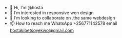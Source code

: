 - 👋 Hi, I’m @hosta
- 👀 I’m interested in responsive wen design
- 💞️ I’m looking to collaborate on .the same webdesign
- 📫 How to reach me WhatsApp +256771142578 email hostakibetsoyekwo@gmail.com

<!---
hk123-123/hk123-123 is a ✨ special ✨ repository because its `README.md` (this file) appears on your GitHub profile.
You can click the Preview link to take a look at your changes.
--->
